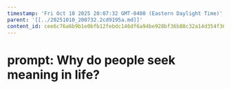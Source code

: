 ```yaml
---
timestamp: 'Fri Oct 10 2025 20:07:32 GMT-0400 (Eastern Daylight Time)'
parent: '[[../20251010_200732.2cd9195a.md]]'
content_id: cee6c76a6b9b1e0bfb12febdc146df6a94be928bf36b88c32a14d354f368e456
---
```


# prompt: Why do people seek meaning in life?
